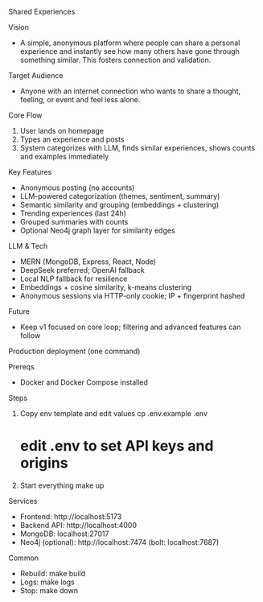 Shared Experiences

Vision
- A simple, anonymous platform where people can share a personal experience and instantly see how many others have gone through something similar. This fosters connection and validation.

Target Audience
- Anyone with an internet connection who wants to share a thought, feeling, or event and feel less alone.

Core Flow
1) User lands on homepage
2) Types an experience and posts
3) System categorizes with LLM, finds similar experiences, shows counts and examples immediately

Key Features
- Anonymous posting (no accounts)
- LLM-powered categorization (themes, sentiment, summary)
- Semantic similarity and grouping (embeddings + clustering)
- Trending experiences (last 24h)
- Grouped summaries with counts
- Optional Neo4j graph layer for similarity edges

LLM & Tech
- MERN (MongoDB, Express, React, Node)
- DeepSeek preferred; OpenAI fallback
- Local NLP fallback for resilience
- Embeddings + cosine similarity, k-means clustering
- Anonymous sessions via HTTP-only cookie; IP + fingerprint hashed

Future
- Keep v1 focused on core loop; filtering and advanced features can follow

Production deployment (one command)

Prereqs
- Docker and Docker Compose installed

Steps
1) Copy env template and edit values
   cp .env.example .env
   # edit .env to set API keys and origins

2) Start everything
   make up

Services
- Frontend: http://localhost:5173
- Backend API: http://localhost:4000
- MongoDB: localhost:27017
- Neo4j (optional): http://localhost:7474 (bolt: localhost:7687)

Common
- Rebuild: make build
- Logs: make logs
- Stop: make down


